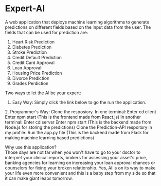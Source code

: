 # Expert-AI
A web application that deploys machine learning algorithms to generate predictions on different fields based on the input data from the user.
The fields that can be used for prediction are:
1. Heart Risk Prediction
2. Diabetes Prediction
3. Stroke Prediction
4. Credit Default Prediction
5. Credit Card Approval
6. Loan Approval
7. Housing Price Prediction
8. Divorce Prediction
9. Grades Perdiction

Two ways to let the AI be your expert:
1. Easy Way:
  Simply click the link below to go the run the application.
  <TBA>                                
2. Programmer's Way:                      
  Clone the resposiory.                     
  In one terminal:                 
    Enter cd client             
    Enter npm start (This is the frontend made from React.js)           
  In another terminal:               
    Enter cd server                
    Enter npm start (This is the backend made from Node.js for storing the predictions)                
  Clone the Prediction-API respoitory in my profile.                     
    Run the app.py file (This is the backend made from Flask for making machine learning based predictions)               
                               
 Why use this application?                               
 Those days are not far when you won't have to go to your doctor to interpret your clinical reports, brokers for assessing your asset's price, banking agencies for learning on increasing your loan approval chances or counselors for fixing your broken relationship. Yes, AI is on its way to make your life even more convenient and this is a baby step from my side so that it can make giant leaps tomorrow.  
